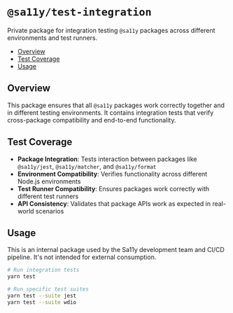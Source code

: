 # `@sa11y/test-integration`

Private package for integration testing `@sa11y` packages across different environments and test runners.

<!-- START doctoc generated TOC please keep comment here to allow auto update -->
<!-- DON'T EDIT THIS SECTION, INSTEAD RE-RUN doctoc TO UPDATE -->

- [Overview](#overview)
- [Test Coverage](#test-coverage)
- [Usage](#usage)

<!-- END doctoc generated TOC please keep comment here to allow auto update -->

## Overview

This package ensures that all `@sa11y` packages work correctly together and in different testing environments. It contains integration tests that verify cross-package compatibility and end-to-end functionality.

## Test Coverage

-   **Package Integration**: Tests interaction between packages like `@sa11y/jest`, `@sa11y/matcher`, and `@sa11y/format`
-   **Environment Compatibility**: Verifies functionality across different Node.js environments
-   **Test Runner Compatibility**: Ensures packages work correctly with different test runners
-   **API Consistency**: Validates that package APIs work as expected in real-world scenarios

## Usage

This is an internal package used by the Sa11y development team and CI/CD pipeline. It's not intended for external consumption.

```bash
# Run integration tests
yarn test

# Run specific test suites
yarn test --suite jest
yarn test --suite wdio
```
